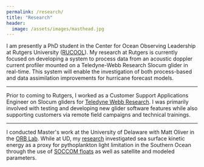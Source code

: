 ```yaml
---
permalink: /research/
title: "Research"
header:
  image: /assets/images/masthead.jpg
---
```



I am presently a PhD student in the Center for Ocean Observing Leadership at Rutgers University ([RUCOOL](https://rucool.marine.rutgers.edu/)). My research at Rutgers is currently focused on developing a system to process data from an acoustic doppler current profiler mounted on a Teledyne-Webb Research Slocum glider in real-time. This system will enable the investigation of both process-based and data assimilation improvements for hurricane forecast models.


---

Prior to coming to Rutgers, I worked as a Customer Support Applications Engineer on Slocum gliders for [Teledyne Webb Research](http://www.teledynemarine.com/webb-research/). I was primarily involved with testing and developing new glider software features while also supporting customers via remote field campaigns and technical trainings.


---

I conducted Master's work at the University of Delaware with Matt Oliver in the [ORB Lab](https://sites.udel.edu/ceoe-moliver/). While at UD, my [research](https://agupubs.onlinelibrary.wiley.com/doi/abs/10.1029/2019JC015646) investigated sea surface kinetic energy as a proxy for pythoplankton light limitation in the Southern Ocean through the use of [SOCCOM floats](https://soccom.princeton.edu/) as well as satellite and modeled parameters.
